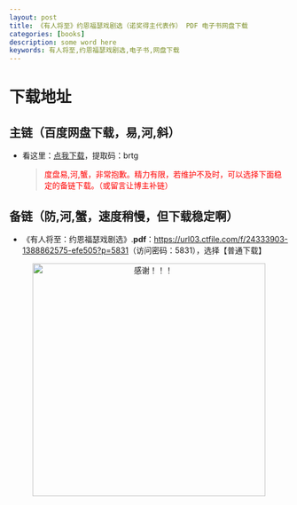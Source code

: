 ```yaml
---
layout: post
title: 《有人将至》约恩福瑟戏剧选（诺奖得主代表作） PDF 电子书网盘下载
categories: [books]
description: some word here
keywords: 有人将至,约恩福瑟戏剧选,电子书,网盘下载
---
```


# 下载地址

## 主链（百度网盘下载，易,河,斜）

- 看这里：[点我下载](https://pan.baidu.com/s/1iMXUbSbtZQZjDcqDmnWUyw?pwd=brtg)，提取码：brtg

  > <p style="color:red" >度盘易,河,蟹，非常抱歉。精力有限，若维护不及时，可以选择下面稳定的备链下载。（或留言让博主补链）</p>

## 备链（防,河,蟹，速度稍慢，但下载稳定啊）

- 《有人将至：约恩福瑟戏剧选》.**pdf**：<https://url03.ctfile.com/f/24333903-1388862575-efe505?p=5831>（访问密码：5831），选择【普通下载】

<div align="center"><img src="https://pic.imgdb.cn/item/6707df6bd29ded1a8ce37031.gif" alt="感谢！！！" width="420px" height="auto"/></div>
